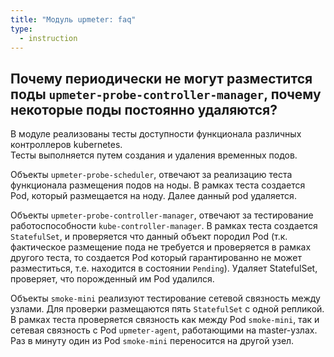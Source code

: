 ```yaml
---
title: "Модуль upmeter: faq"
type:
  - instruction
---
```


## Почему периодически не могут разместится поды `upmeter-probe-controller-manager`, почему некоторые поды постоянно удаляются?

В модуле реализованы тесты доступности функционала различных контроллеров kubernetes.  
Тесты выполняется путем создания и удаления временных подов. 

Объекты `upmeter-probe-scheduler`, отвечают за реализацию теста функционала размещения подов на ноды.
В рамках теста создается Pod, который размещается на ноду. Далее данный pod удаляется.

Объекты `upmeter-probe-controller-manager`, отвечают за тестирование работоспособности `kube-controller-manager`. 
В рамках теста создается `StatefulSet`, и проверяется что данный объект породил Pod (т.к. фактическое размещение пода не требуется и проверяется в рамках другого теста, то создается Pod который гарантированно не может разместиться, т.е. находится в состоянии `Pending`). Удаляет StatefulSet, проверяет, что порожденный им Pod удалился.

Объекты `smoke-mini` реализуют тестирование сетевой связность между узлами. 
Для проверки размещаются пять `StatefulSet` с одной репликой. В рамках теста проверяется связность как между Pod `smoke-mini`, так и сетевая связность с Pod `upmeter-agent`, работающими на master-узлах. 
Раз в минуту один из Pod `smoke-mini` переносится на другой узел.

